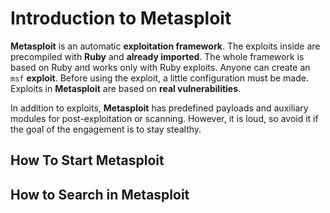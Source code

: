 # Introduction to Metasploit

**Metasploit** is an automatic **exploitation framework**. The exploits inside are precompiled with **Ruby** and **already imported**. The whole framework is based on Ruby and works only with Ruby exploits. Anyone can create an `msf` **exploit**. Before using the exploit, a little configuration must be made. Exploits in **Metasploit** are based on **real vulnerabilities**. 

In addition to exploits, **Metasploit** has predefined payloads and auxiliary modules for post-exploitation or scanning. However, it is loud, so avoid it if the goal of the engagement is to stay stealthy.

## How To Start Metasploit

## How to Search in Metasploit

